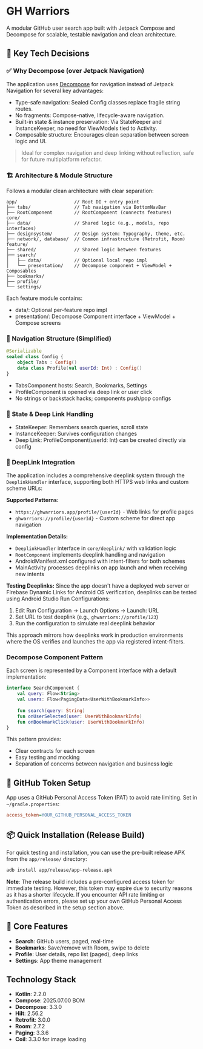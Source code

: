 # GH Warriors

A modular GitHub user search app built with Jetpack Compose and Decompose for scalable, testable navigation and clean architecture.

## 🧩 Key Tech Decisions

### ✅ Why Decompose (over Jetpack Navigation)
The application uses [Decompose](https://github.com/arkivanov/Decompose) for navigation instead of Jetpack Navigation for several key advantages:
- Type-safe navigation: Sealed Config classes replace fragile string routes.
- No fragments: Compose-native, lifecycle-aware navigation.
- Built-in state & instance preservation: Via StateKeeper and InstanceKeeper, no need for ViewModels tied to Activity.
- Composable structure: Encourages clean separation between screen logic and UI.

> Ideal for complex navigation and deep linking without reflection, safe for future multiplatform refactor.

### 🏗️ Architecture & Module Structure
Follows a modular clean architecture with clear separation:
```
app/                     // Root DI + entry point
├── tabs/                // Tab navigation via BottomNavBar
├── RootComponent        // RootComponent (connects features)
core/
├── data/                // Shared logic (e.g., models, repo interfaces)
├── designsystem/        // Design system: Typography, theme, etc.
├── network/, database/  // Common infrastructure (Retrofit, Room)
feature/
├── shared/              // Shared logic between features
├── search/
│   ├── data/            // Optional local repo impl
│   └── presentation/    // Decompose component + ViewModel + Composables
├── bookmarks/
├── profile/
└── settings/
```
Each feature module contains:
- data/: Optional per-feature repo impl
- presentation/: Decompose Component interface + ViewModel + Compose screens

### 🔀 Navigation Structure (Simplified)
```kotlin
@Serializable
sealed class Config {
    object Tabs : Config()
    data class Profile(val userId: Int) : Config()
}
```
- TabsComponent hosts: Search, Bookmarks, Settings
- ProfileComponent is opened via deep link or user click
- No strings or backstack hacks; components push/pop configs

### 🧠 State & Deep Link Handling
- StateKeeper: Remembers search queries, scroll state
- InstanceKeeper: Survives configuration changes
- Deep Link: ProfileComponent(userId: Int) can be created directly via config

### 🔗 DeepLink Integration
The application includes a comprehensive deeplink system through the `DeeplinkHandler` interface, supporting both HTTPS web links and custom scheme URLs:

**Supported Patterns:**
- `https://ghwarriors.app/profile/{userId}` - Web links for profile pages
- `ghwarriors://profile/{userId}` - Custom scheme for direct app navigation

**Implementation Details:**
- `DeeplinkHandler` interface in `core/deeplink/` with validation logic
- `RootComponent` implements deeplink handling and navigation
- AndroidManifest.xml configured with intent-filters for both schemes
- MainActivity processes deeplinks on app launch and when receiving new intents

**Testing Deeplinks:**
Since the app doesn't have a deployed web server or Firebase Dynamic Links for Android OS verification, deeplinks can be tested using Android Studio Run Configurations:
1. Edit Run Configuration → Launch Options → Launch: URL
2. Set URL to test deeplink (e.g., `ghwarriors://profile/123`)
3. Run the configuration to simulate real deeplink behavior

This approach mirrors how deeplinks work in production environments where the OS verifies and launches the app via registered intent-filters.

### Decompose Component Pattern
Each screen is represented by a Component interface with a default implementation:

```kotlin
interface SearchComponent {
    val query: Flow<String>
    val users: Flow<PagingData<UserWithBookmarkInfo>>
    
    fun search(query: String)
    fun onUserSelected(user: UserWithBookmarkInfo)
    fun onBookmarkClick(user: UserWithBookmarkInfo)
}
```

This pattern provides:
- Clear contracts for each screen
- Easy testing and mocking
- Separation of concerns between navigation and business logic

## 🔐 GitHub Token Setup
App uses a GitHub Personal Access Token (PAT) to avoid rate limiting.
Set in `~/gradle.properties`:
```ini
access_token=YOUR_GITHUB_PERSONAL_ACCESS_TOKEN
```

## 📦 Quick Installation (Release Build)
For quick testing and installation, you can use the pre-built release APK from the `app/release/` directory:

```bash
adb install app/release/app-release.apk
```

**Note**: The release build includes a pre-configured access token for immediate testing. However, this token may expire due to security reasons as it has a shorter lifecycle. If you encounter API rate limiting or authentication errors, please set up your own GitHub Personal Access Token as described in the setup section above.

## 📌 Core Features
- **Search**: GitHub users, paged, real-time
- **Bookmarks**: Save/remove with Room, swipe to delete
- **Profile**: User details, repo list (paged), deep links
- **Settings**: App theme management

## Technology Stack
- **Kotlin**: 2.2.0
- **Compose**: 2025.07.00 BOM
- **Decompose**: 3.3.0
- **Hilt**: 2.56.2
- **Retrofit**: 3.0.0
- **Room**: 2.7.2
- **Paging**: 3.3.6
- **Coil**: 3.3.0 for image loading